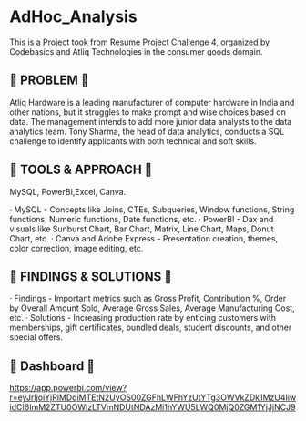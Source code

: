 # AdHoc_Analysis
This is a Project took from Resume Project Challenge 4, organized by Codebasics and Atliq Technologies in the consumer goods domain.

## 🌟 PROBLEM 🌟

Atliq Hardware is a leading manufacturer of computer hardware in India and other nations, but it struggles to make prompt and wise choices based on data. The management intends to add more junior data analysts to the data analytics team. Tony Sharma, the head of data analytics, conducts a SQL challenge to identify applicants with both technical and soft skills.

## 🌟 TOOLS & APPROACH 🌟

MySQL, PowerBI,Excel, Canva.

· MySQL - Concepts like Joins, CTEs, Subqueries, Window functions, String functions, Numeric functions, Date functions, etc.
· PowerBI - Dax and visuals like Sunburst Chart, Bar Chart, Matrix, Line Chart, Maps, Donut Chart, etc.
· Canva and Adobe Express - Presentation creation, themes, color correction, image editing, etc.

## 🌟 FINDINGS & SOLUTIONS 🌟

· Findings - Important metrics such as Gross Profit, Contribution %, Order by Overall Amount Sold, Average Gross Sales, Average Manufacturing Cost, etc.
· Solutions - Increasing production rate by enticing customers with memberships, gift certificates, bundled deals, student discounts, and other special offers.

## 🌟 Dashboard 🌟
https://app.powerbi.com/view?r=eyJrIjoiYjRlMDdiMTEtN2UyOS00ZGFhLWFhYzUtYTg3OWVkZDk1MzU4IiwidCI6ImM2ZTU0OWIzLTVmNDUtNDAzMi1hYWU5LWQ0MjQ0ZGM1YjJjNCJ9
